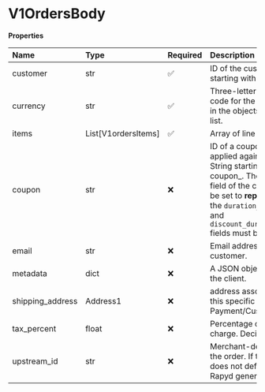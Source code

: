 # V1OrdersBody

**Properties**

| Name             | Type                | Required | Description                                                                                                                                                                                                                                |
| :--------------- | :------------------ | :------- | :----------------------------------------------------------------------------------------------------------------------------------------------------------------------------------------------------------------------------------------- |
| customer         | str                 | ✅       | ID of the customer. String starting with cus\_.                                                                                                                                                                                            |
| currency         | str                 | ✅       | Three-letter ISO 4217 code for the currency used in the objects in the 'items' list.                                                                                                                                                       |
| items            | List[V1ordersItems] | ✅       | Array of line items.                                                                                                                                                                                                                       |
| coupon           | str                 | ❌       | ID of a coupon that is applied against this order. String starting with coupon\_. The duration field of the coupon must be set to **repeating**, and the `duration_in_months` and `discount_duration_in_uses` fields must be set to **1**. |
| email            | str                 | ❌       | Email address of the customer.                                                                                                                                                                                                             |
| metadata         | dict                | ❌       | A JSON object defined by the client.                                                                                                                                                                                                       |
| shipping_address | Address1            | ❌       | address associated with this specific Rapyd entity Payment/Customer etc...                                                                                                                                                                 |
| tax_percent      | float               | ❌       | Percentage of tax to charge. Decimal.                                                                                                                                                                                                      |
| upstream_id      | str                 | ❌       | Merchant-defined ID for the order. If the merchant does not define an ID, Rapyd generates it.                                                                                                                                              |
